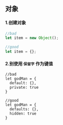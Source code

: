## 对象

#### 1.创建对象
``` javascript
//bad
let item = new Object();

//good
let item = {};
```

#### 2.别使用 `保留字` 作为键值
```
//bad
let godMan = {
  default: {},
  private: true
}

//good
let godMan = {
  defaults: {},
  hidden: true
}
```
